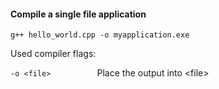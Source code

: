 
#### Compile a single file application
	g++ hello_world.cpp -o myapplication.exe


Used compiler flags:

```-o <file> ```  &nbsp;&nbsp;&nbsp;&nbsp;&nbsp;&nbsp;&nbsp;&nbsp;&nbsp;&nbsp;&nbsp;&nbsp;&nbsp;&nbsp;&nbsp; Place the output into \<file>
